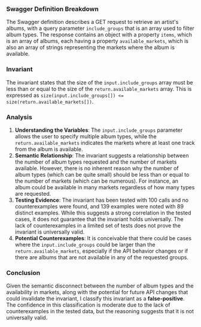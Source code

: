 ### Swagger Definition Breakdown
The Swagger definition describes a GET request to retrieve an artist's albums, with a query parameter `include_groups` that is an array used to filter album types. The response contains an object with a property `items`, which is an array of albums, each having a property `available_markets`, which is also an array of strings representing the markets where the album is available.

### Invariant
The invariant states that the size of the `input.include_groups` array must be less than or equal to the size of the `return.available_markets` array. This is expressed as `size(input.include_groups[]) <= size(return.available_markets[])`.

### Analysis
1. **Understanding the Variables**: The `input.include_groups` parameter allows the user to specify multiple album types, while the `return.available_markets` indicates the markets where at least one track from the album is available. 
2. **Semantic Relationship**: The invariant suggests a relationship between the number of album types requested and the number of markets available. However, there is no inherent reason why the number of album types (which can be quite small) should be less than or equal to the number of markets (which can be numerous). For instance, an album could be available in many markets regardless of how many types are requested.
3. **Testing Evidence**: The invariant has been tested with 100 calls and no counterexamples were found, and 139 examples were noted with 89 distinct examples. While this suggests a strong correlation in the tested cases, it does not guarantee that the invariant holds universally. The lack of counterexamples in a limited set of tests does not prove the invariant is universally valid.
4. **Potential Counterexamples**: It is conceivable that there could be cases where the `input.include_groups` could be larger than the `return.available_markets`, especially if the API behavior changes or if there are albums that are not available in any of the requested groups.

### Conclusion
Given the semantic disconnect between the number of album types and the availability in markets, along with the potential for future API changes that could invalidate the invariant, I classify this invariant as a **false-positive**. The confidence in this classification is moderate due to the lack of counterexamples in the tested data, but the reasoning suggests that it is not universally valid.
